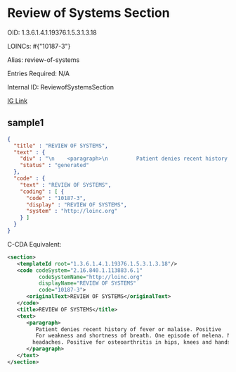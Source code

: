 # Review of Systems Section

OID: 1.3.6.1.4.1.19376.1.5.3.1.3.18

LOINCs: #{"10187-3"}

Alias: review-of-systems

Entries Required: N/A

Internal ID: ReviewofSystemsSection

[IG Link](https://www.hl7.org/ccdasearch/templates/1.3.6.1.4.1.19376.1.5.3.1.3.18.html)

## sample1

```json
{
  "title" : "REVIEW OF SYSTEMS",
  "text" : {
    "div" : "\n    <paragraph>\n         Patient denies recent history of fever or malaise. Positive\n         For weakness and shortness of breath. One episode of melena. No recent\n        headaches. Positive for osteoarthritis in hips, knees and hands.\n      </paragraph>\n  ",
    "status" : "generated"
  },
  "code" : {
    "text" : "REVIEW OF SYSTEMS",
    "coding" : [ {
      "code" : "10187-3",
      "display" : "REVIEW OF SYSTEMS",
      "system" : "http://loinc.org"
    } ]
  }
}
```

C-CDA Equivalent:
```xml
<section>
   <templateId root="1.3.6.1.4.1.19376.1.5.3.1.3.18"/>
   <code codeSystem="2.16.840.1.113883.6.1"
          codeSystemName="http://loinc.org"
          displayName="REVIEW OF SYSTEMS"
          code="10187-3">
      <originalText>REVIEW OF SYSTEMS</originalText>
   </code>
   <title>REVIEW OF SYSTEMS</title>
   <text>
      <paragraph>
         Patient denies recent history of fever or malaise. Positive
         For weakness and shortness of breath. One episode of melena. No recent
        headaches. Positive for osteoarthritis in hips, knees and hands.
      </paragraph>
   </text>
</section>
```
